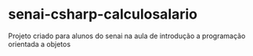 # senai-csharp-calculosalario
Projeto criado para alunos do senai na aula de introdução a programação orientada a objetos
